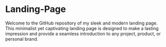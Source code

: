 # Landing-Page
Welcome to the GitHub repository of my sleek and modern landing page. This minimalist yet captivating landing page is designed to make a lasting impression and provide a seamless introduction to any project, product, or personal brand.
